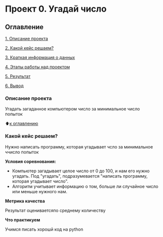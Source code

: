 # Проект 0. Угадай число

## Оглавление
[1. Описание проекта](https://github.com/DroGly/sf_ds_dro/blob/main/README.md#Описание-проекта)

[2. Какой кейс решаем?](https://github.com/DroGly/sf_ds_dro/blob/main/README.md#Какой-кейс-решаем)

[3. Краткая информация о данных](https://github.com/DroGly/sf_ds_dro/blob/main/README.md#Краткая-информация-о-данных)

[4. Этапы работы над проектом](https://github.com/DroGly/sf_ds_dro/blob/main/README.md#Этапы-работы-над-проектом)

[5. Результат](https://github.com/DroGly/sf_ds_dro/blob/main/README.md#Результат)

[6. Вывод](https://github.com/DroGly/sf_ds_dro/blob/main/README.md)

### Описание проекта
Угадать загаданное компьютером число за минимальное число попыток

:arrow_up:[к оглавлению](https://github.com/DroGly/sf_ds_dro/blob/main/README.md#Оглавление)


### Какой кейс решаем?
Нужно написать программу, которая угадывает чсло за минимальное ччисло попыток

**Условия соревнования:**
- Компьютер загадывает целое число от 0 до 100, и нам его нужно угадать. Под "угадать", подразумевается "написать программу, которая угадывает число".
- Алгоритм учитывает информацию о том, больше ли случайное число или меньше нужного нам.

**Метрика качества**

Результат оцениваетсяпо среднему количеству 

**Что практикуем**

Учимся писать хорошй код на python
